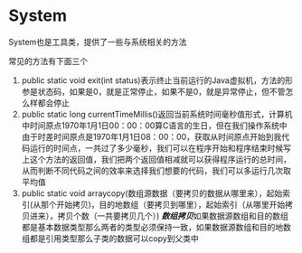 # System

System也是工具类，提供了一些与系统相关的方法

常见的方法有下面三个

1. public static void exit(int status)表示终止当前运行的Java虚拟机，方法的形参是状态码，如果是0，就是正常停止，如果不是0，就是异常停止，但不管怎么样都会停止
2. public static long currentTimeMillis()返回当前系统时间毫秒值形式，计算机中时间原点1970年1月1日00：00：00算C语言的生日，但在我们操作系统中由于时差时间原点是1970年1月1日08：00：00，获取从时间原点开始到我代码运行的时间点，一共过了多少毫秒，我们可以在程序开始和程序结束时候写上这个方法的返回值，我们把两个返回值相减就可以获得程序运行的总时间，从而判断不同代码之间的效率来选择我们想要的代码，我们可以多运行几次取平均值
3. public static void arraycopy(数组源数据（要拷贝的数据从哪里来），起始索引(从那个开始拷贝)，目的地数组（要拷贝到哪里），起始索引（从哪里开始拷贝进来），拷贝个数（一共要拷贝几个）) ***数组拷贝***如果数据源数组和目的数组都是基本数据类型那么两者的类型必须保持一致，如果数据源数组和目的地数组都是引用类型那么子类的数据可以copy到父类中



